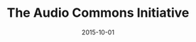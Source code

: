 ---
type: "paper"
title:  "The Audio Commons Initiative"
date: 2015-10-01
download_link: "/assets/files/audiocommons_ismir_2015.pdf"
license: "CC-BY 4.0"
published_in: "International Society for Music Information Retrieval Conference (late-breaking demo)"
---